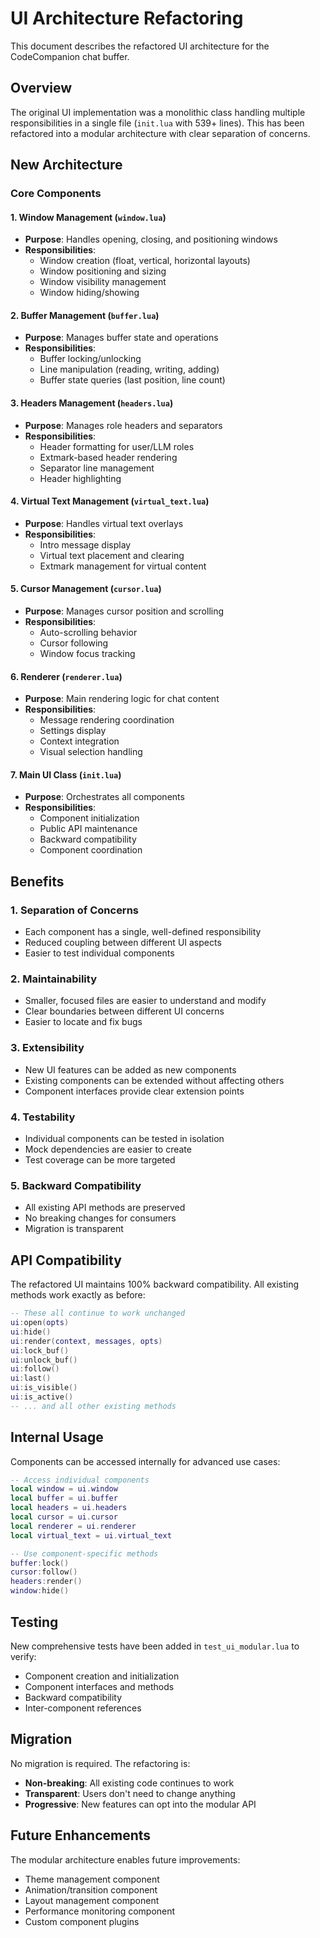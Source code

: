 # UI Architecture Refactoring

This document describes the refactored UI architecture for the CodeCompanion chat buffer.

## Overview

The original UI implementation was a monolithic class handling multiple responsibilities in a single file (`init.lua` with 539+ lines). This has been refactored into a modular architecture with clear separation of concerns.

## New Architecture

### Core Components

#### 1. Window Management (`window.lua`)
- **Purpose**: Handles opening, closing, and positioning windows
- **Responsibilities**:
  - Window creation (float, vertical, horizontal layouts)
  - Window positioning and sizing
  - Window visibility management
  - Window hiding/showing

#### 2. Buffer Management (`buffer.lua`)
- **Purpose**: Manages buffer state and operations
- **Responsibilities**:
  - Buffer locking/unlocking
  - Line manipulation (reading, writing, adding)
  - Buffer state queries (last position, line count)

#### 3. Headers Management (`headers.lua`)
- **Purpose**: Manages role headers and separators
- **Responsibilities**:
  - Header formatting for user/LLM roles
  - Extmark-based header rendering
  - Separator line management
  - Header highlighting

#### 4. Virtual Text Management (`virtual_text.lua`)
- **Purpose**: Handles virtual text overlays
- **Responsibilities**:
  - Intro message display
  - Virtual text placement and clearing
  - Extmark management for virtual content

#### 5. Cursor Management (`cursor.lua`)
- **Purpose**: Manages cursor position and scrolling
- **Responsibilities**:
  - Auto-scrolling behavior
  - Cursor following
  - Window focus tracking

#### 6. Renderer (`renderer.lua`)
- **Purpose**: Main rendering logic for chat content
- **Responsibilities**:
  - Message rendering coordination
  - Settings display
  - Context integration
  - Visual selection handling

#### 7. Main UI Class (`init.lua`)
- **Purpose**: Orchestrates all components
- **Responsibilities**:
  - Component initialization
  - Public API maintenance
  - Backward compatibility
  - Component coordination

## Benefits

### 1. Separation of Concerns
- Each component has a single, well-defined responsibility
- Reduced coupling between different UI aspects
- Easier to test individual components

### 2. Maintainability
- Smaller, focused files are easier to understand and modify
- Clear boundaries between different UI concerns
- Easier to locate and fix bugs

### 3. Extensibility
- New UI features can be added as new components
- Existing components can be extended without affecting others
- Component interfaces provide clear extension points

### 4. Testability
- Individual components can be tested in isolation
- Mock dependencies are easier to create
- Test coverage can be more targeted

### 5. Backward Compatibility
- All existing API methods are preserved
- No breaking changes for consumers
- Migration is transparent

## API Compatibility

The refactored UI maintains 100% backward compatibility. All existing methods work exactly as before:

```lua
-- These all continue to work unchanged
ui:open(opts)
ui:hide()
ui:render(context, messages, opts)
ui:lock_buf()
ui:unlock_buf()
ui:follow()
ui:last()
ui:is_visible()
ui:is_active()
-- ... and all other existing methods
```

## Internal Usage

Components can be accessed internally for advanced use cases:

```lua
-- Access individual components
local window = ui.window
local buffer = ui.buffer
local headers = ui.headers
local cursor = ui.cursor
local renderer = ui.renderer
local virtual_text = ui.virtual_text

-- Use component-specific methods
buffer:lock()
cursor:follow()
headers:render()
window:hide()
```

## Testing

New comprehensive tests have been added in `test_ui_modular.lua` to verify:
- Component creation and initialization
- Component interfaces and methods
- Backward compatibility
- Inter-component references

## Migration

No migration is required. The refactoring is:
- **Non-breaking**: All existing code continues to work
- **Transparent**: Users don't need to change anything
- **Progressive**: New features can opt into the modular API

## Future Enhancements

The modular architecture enables future improvements:
- Theme management component
- Animation/transition component  
- Layout management component
- Performance monitoring component
- Custom component plugins